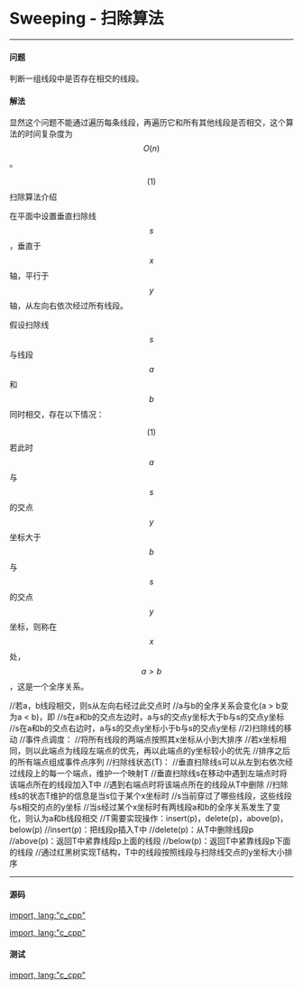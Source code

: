 # Sweeping - 扫除算法

--------

#### 问题

判断一组线段中是否存在相交的线段。


#### 解法

显然这个问题不能通过遍历每条线段，再遍历它和所有其他线段是否相交，这个算法的时间复杂度为$$ O(n) $$。

$$ (1) $$ 扫除算法介绍

在平面中设置垂直扫除线$$ s $$，垂直于$$ x $$轴，平行于$$ y $$轴，从左向右依次经过所有线段。

假设扫除线$$ s $$与线段$$ a $$和$$ b $$同时相交，存在以下情况：

$$ (1) $$ 若此时$$ a $$与$$ s $$的交点$$ y $$坐标大于$$ b $$与$$ s $$的交点$$ y $$坐标，则称在$$ x $$处，$$ a \gt b $$，这是一个全序关系。

//若a，b线段相交，则s从左向右经过此交点时
//a与b的全序关系会变化(a > b变为a < b)，即
//s在a和b的交点左边时，a与s的交点y坐标大于b与s的交点y坐标
//s在a和b的交点右边时，a与s的交点y坐标小于b与s的交点y坐标
//2)扫除线的移动
//事件点调度：
//将所有线段的两端点按照其x坐标从小到大排序
//若x坐标相同，则以此端点为线段左端点的优先，再以此端点的y坐标较小的优先
//排序之后的所有端点组成事件点序列
//扫除线状态(T)：
//垂直扫除线s可以从左到右依次经过线段上的每一个端点，维护一个映射T
//垂直扫除线s在移动中遇到左端点时将该端点所在的线段加入T中
//遇到右端点时将该端点所在的线段从T中删除
//扫除线s的状态T维护的信息是当s位于某个x坐标时
//s当前穿过了哪些线段，这些线段与s相交的点的y坐标
//当s经过某个x坐标时有两线段a和b的全序关系发生了变化，则认为a和b线段相交
//T需要实现操作：insert(p)，delete(p)，above(p)，below(p)
//insert(p)：把线段p插入T中
//delete(p)：从T中删除线段p
//above(p)：返回T中紧靠线段p上面的线段
//below(p)：返回T中紧靠线段p下面的线段
//通过红黑树实现T结构，T中的线段按照线段与扫除线交点的y坐标大小排序

--------

#### 源码

[import, lang:"c_cpp"](../../../../src/AnalyticGeometry/Util.h)

[import, lang:"c_cpp"](../../../../src/AnalyticGeometry/Polygon/Sweeping.h)


#### 测试

[import, lang:"c_cpp"](../../../../src/AnalyticGeometry/Polygon/Sweeping.cpp)
